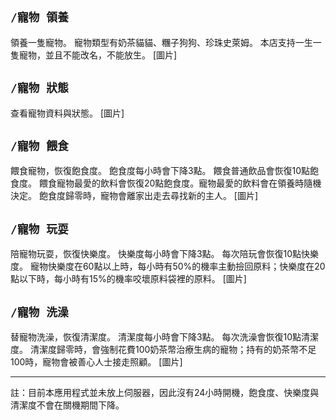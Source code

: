 ## `/寵物 領養`
領養一隻寵物。
寵物類型有奶茶貓貓、糰子狗狗、珍珠史萊姆。
本店支持一生一隻寵物，並且不能改名，不能放生。
[圖片]

## `/寵物 狀態`
查看寵物資料與狀態。
[圖片]

## `/寵物 餵食`
餵食寵物，恢復飽食度。
飽食度每小時會下降3點。
餵食普通飲品會恢復10點飽食度。
餵食寵物最愛的飲料會恢復20點飽食度。寵物最愛的飲料會在領養時隨機決定。
飽食度歸零時，寵物會離家出走去尋找新的主人。
[圖片]

## `/寵物 玩耍`
陪寵物玩耍，恢復快樂度。
快樂度每小時會下降3點。
每次陪玩會恢復10點快樂度。
寵物快樂度在60點以上時，每小時有50%的機率主動撿回原料；快樂度在20點以下時，每小時有15%的機率咬壞原料袋裡的原料。
[圖片]

## `/寵物 洗澡`
替寵物洗澡，恢復清潔度。
清潔度每小時會下降3點。
每次洗澡會恢復10點清潔度。
清潔度歸零時，會強制花費100奶茶幣治療生病的寵物；持有的奶茶幣不足100時，寵物會被善心人士接走照顧。
[圖片]

***
註：目前本應用程式並未放上伺服器，因此沒有24小時開機，飽食度、快樂度與清潔度不會在關機期間下降。